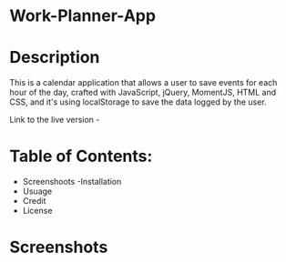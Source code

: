 # Work-Planner-App

# Description
This is a calendar application that allows a user to save events for each hour of the day, crafted with JavaScript, jQuery, MomentJS, HTML and CSS, and it's using localStorage to save the data logged by the user.

Link to the live version - 

# Table of Contents: 
- Screenshoots 
-Installation 
- Usuage 
- Credit 
- License 

# Screenshots

